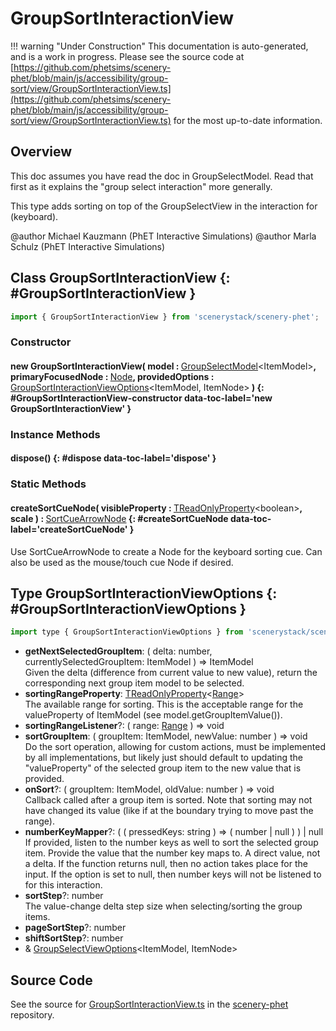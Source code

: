 # GroupSortInteractionView

!!! warning "Under Construction"
    This documentation is auto-generated, and is a work in progress. Please see the source code at
    [https://github.com/phetsims/scenery-phet/blob/main/js/accessibility/group-sort/view/GroupSortInteractionView.ts](https://github.com/phetsims/scenery-phet/blob/main/js/accessibility/group-sort/view/GroupSortInteractionView.ts) for the most up-to-date information.

## Overview

This doc assumes you have read the doc in GroupSelectModel. Read that first as it explains the "group select
interaction" more generally.

This type adds sorting on top of the GroupSelectView
in the interaction for (keyboard).

@author Michael Kauzmann (PhET Interactive Simulations)
@author Marla Schulz (PhET Interactive Simulations)

## Class GroupSortInteractionView {: #GroupSortInteractionView }


```js
import { GroupSortInteractionView } from 'scenerystack/scenery-phet';
```
### Constructor

#### new GroupSortInteractionView( model : <span style="font-weight: 400;">[GroupSelectModel](../scenery-phet/GroupSelectModel.md)&lt;ItemModel&gt;</span>, primaryFocusedNode : <span style="font-weight: 400;">[Node](../scenery/Node.md)</span>, providedOptions : <span style="font-weight: 400;">[GroupSortInteractionViewOptions](../scenery-phet/GroupSortInteractionView.md#GroupSortInteractionViewOptions)&lt;ItemModel, ItemNode&gt;</span> ) {: #GroupSortInteractionView-constructor data-toc-label='new GroupSortInteractionView' }

### Instance Methods

#### dispose() {: #dispose data-toc-label='dispose' }

### Static Methods

#### createSortCueNode( visibleProperty : <span style="font-weight: 400;">[TReadOnlyProperty](../axon/TReadOnlyProperty.md)&lt;<span style="color: hsla(calc(var(--md-hue) + 180deg),80%,40%,1);">boolean</span>&gt;</span>, scale ) : <span style="font-weight: 400;">[SortCueArrowNode](../scenery-phet/SortCueArrowNode.md)</span> {: #createSortCueNode data-toc-label='createSortCueNode' }

Use SortCueArrowNode to create a Node for the keyboard sorting cue. Can also be used as the mouse/touch cue
Node if desired.



## Type GroupSortInteractionViewOptions {: #GroupSortInteractionViewOptions }


```js
import type { GroupSortInteractionViewOptions } from 'scenerystack/scenery-phet';
```


- **getNextSelectedGroupItem**: ( delta: <span style="color: hsla(calc(var(--md-hue) + 180deg),80%,40%,1);">number</span>, currentlySelectedGroupItem: ItemModel ) =&gt; ItemModel
<br>  Given the delta (difference from current value to new value), return the corresponding next group item model to be selected.
- **sortingRangeProperty**: [TReadOnlyProperty](../axon/TReadOnlyProperty.md)&lt;[Range](../dot/Range.md)&gt;
<br>  The available range for sorting. This is the acceptable range for the valueProperty of ItemModel (see model.getGroupItemValue()).
- **sortingRangeListener**?: ( range: [Range](../dot/Range.md) ) =&gt; <span style="color: hsla(calc(var(--md-hue) + 180deg),80%,40%,1);">void</span>
- **sortGroupItem**: ( groupItem: ItemModel, newValue: <span style="color: hsla(calc(var(--md-hue) + 180deg),80%,40%,1);">number</span> ) =&gt; <span style="color: hsla(calc(var(--md-hue) + 180deg),80%,40%,1);">void</span>
<br>  Do the sort operation, allowing for custom actions, must be implemented by all implementations, but likely just
  should default to updating the "valueProperty" of the selected group item to the new value that is provided.
- **onSort**?: ( groupItem: ItemModel, oldValue: <span style="color: hsla(calc(var(--md-hue) + 180deg),80%,40%,1);">number</span> ) =&gt; <span style="color: hsla(calc(var(--md-hue) + 180deg),80%,40%,1);">void</span>
<br>  Callback called after a group item is sorted. Note that sorting may not have changed its value (like if at the boundary
  trying to move past the range).
- **numberKeyMapper**?: ( ( pressedKeys: <span style="color: hsla(calc(var(--md-hue) + 180deg),80%,40%,1);">string</span> ) =&gt; ( <span style="color: hsla(calc(var(--md-hue) + 180deg),80%,40%,1);">number</span> | <span style="color: hsla(calc(var(--md-hue) + 180deg),80%,40%,1);">null</span> ) ) | <span style="color: hsla(calc(var(--md-hue) + 180deg),80%,40%,1);">null</span>
<br>  If provided, listen to the number keys as well to sort the selected group item. Provide the value that the
  number key maps to. A direct value, not a delta. If the function returns null, then no action takes place for the
  input. If the option is set to null, then number keys will not be listened to for this interaction.
- **sortStep**?: <span style="color: hsla(calc(var(--md-hue) + 180deg),80%,40%,1);">number</span>
<br>  The value-change delta step size when selecting/sorting the group items.
- **pageSortStep**?: <span style="color: hsla(calc(var(--md-hue) + 180deg),80%,40%,1);">number</span>
- **shiftSortStep**?: <span style="color: hsla(calc(var(--md-hue) + 180deg),80%,40%,1);">number</span>
- &amp; [GroupSelectViewOptions](../scenery-phet/GroupSelectView.md#GroupSelectViewOptions)&lt;ItemModel, ItemNode&gt;




## Source Code

See the source for [GroupSortInteractionView.ts](https://github.com/phetsims/scenery-phet/blob/main/js/accessibility/group-sort/view/GroupSortInteractionView.ts) in the [scenery-phet](https://github.com/phetsims/scenery-phet) repository.
